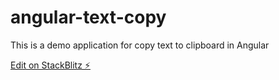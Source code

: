 # angular-text-copy

This is a demo application for copy text to clipboard in Angular

[Edit on StackBlitz ⚡️](https://stackblitz.com/edit/angular-text-copy)
